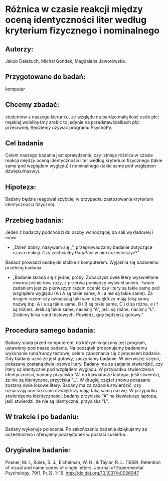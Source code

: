 # Różnica w czasie reakcji między oceną identyczności  liter według kryterium fizycznego i nominalnego

## Autorzy:
Jakub Deleżuch,
Michał Gondek,
Magdalena Jaworowska.

## Przygotowane do badań:
komputer

## Chcemy zbadać:
studentów z naszego kierunku, ze względu na bardzo małą ilość osób płci męskiej wolelibyśmy zrobić to jedynie na przedstawicielkach płci przeciwnej. Będziemy używać programu PsychoPy.

## Cel badania
Celem naszego badania jest sprawdzenie, czy istnieje różnica w czasie reakcji między oceną identyczności liter według kryterium fizycznego (takie same pod względem wyglądu) i nominalnego (takie same pod względem dźwięku/nazwy).

## Hipoteza:
Badany będzie reagował szybciej w przypadku zastosowania kryterium identyczności fizycznej.

## Przebieg badania:
Jeden z badaczy podchodzi do osoby wchodzącej do sali wykładowej i mówi:

- „Dzień dobry, nazywam się „”, przeprowadzamy badanie dotyczące czasu reakcji. Czy zechciałby Pan/Pani w nim uczestniczyć?”

Badacz prowadzi osobę do stolika z komputerem. Wyjaśnia się badanemu przebieg badania:

- „Badanie składa się z jednej próby. Zobaczysz dwie litery wyświetlone równocześnie dwa razy, z przerwą pomiędzy wyświetlaniem. Twoim zadaniem jest za pierwszym razem ocenić czy litery są takie same pod względem wyglądu (A i A są takie same, A i a nie są takie same). Za drugim razem czy oznaczają taki sam dźwięk/czy mają taką samą nazwę (np. A i a są takie same, B i B są takie same, C i d są różne, e i f są różne). Jeśli są takie same, naciśnij "A", jeśli są różne, naciśnij "L". Zrobimy kilka rund testowych. Powiedz, gdy będziesz gotowy.”

## Procedura samego badania:
Badany siada przed komputerem, na którym włączony jest program, ustawiony pod nasze badanie. Na początek proponujemy badanemu wykonanie rund/rundy testowej celem zapoznania się z procesem badania. Gdy badany uzna że jest gotowy, zaczynamy badanie. W pierwszej części, pokazane zostaną dwie losowe litery. Badany ma za zadanie stwierdzić, czy litery są identyczne pod względem wyglądu. W przypadku stwierdzenia identyczności, badany przyciska "A" na klawiaturze laptopa, jeśli stwierdzi, że nie są identyczne, przyciska "L". W drugiej części znowu pokazane zostaną dwie losowe litery. Badany ma za zadanie stwierdzić, czy oznaczają one taki sam dźwięk/czy mają taką samą nazwę. W przypadku stwierdzenia identyczności, badany przyciska "A" na klawiaturze laptopa, jeśli stwierdzi, że nie są identyczne, przyciska "L".

## W trakcie i po badaniu:
Badany wykonuje polecenia. Po zakończeniu badania dziękujemy za uczestnictwo i oferujemy poczęstunek w postaci cukierka.

## Oryginalne badanie:
Posner, M. I., Boies, S. J., Eichelman, W. H., & Taylor, R. L. (1969). Retention of visual and name codes of single letters. Journal of Experimental Psychology, 79(1, Pt.2), 1-16.
http://dx.doi.org/10.1037/h0026947
